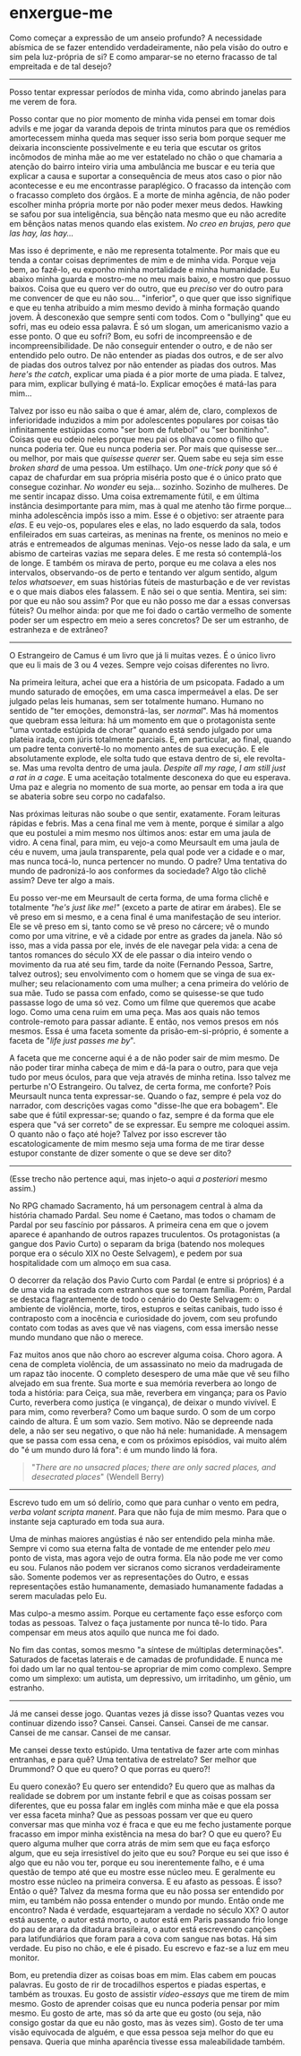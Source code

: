 # enxergue-me

Como começar a expressão de um anseio profundo? A necessidade abísmica de se fazer entendido verdadeiramente, não pela visão do outro e sim pela luz-própria de si? E como amparar-se no eterno fracasso de tal empreitada e de tal desejo?

  

---

Posso tentar expressar períodos de minha vida, como abrindo janelas para me verem de fora.

  

Posso contar que no pior momento de minha vida pensei em tomar dois advils e me jogar da varanda depois de trinta minutos para que os remédios amortecessem minha queda mas sequer isso seria bom porque sequer me deixaria inconsciente possivelmente e eu teria que escutar os gritos incômodos de minha mãe ao me ver estatelado no chão o que chamaria a atenção do bairro inteiro viria uma ambulância me buscar e eu teria que explicar a causa e suportar a consequência de meus atos caso o pior não acontecesse e eu me encontrasse paraplégico. O fracasso da intenção com o fracasso completo dos órgãos. E a morte de minha agência, de não poder escolher minha própria morte por não poder mexer meus dedos. Hawking se safou por sua inteligência, sua bênção nata mesmo que eu não acredite em bênçãos natas menos quando elas existem. _No creo en brujas, pero que las hay, las hay..._

  

Mas isso é deprimente, e não me representa totalmente. Por mais que eu tenda a contar coisas deprimentes de mim e de minha vida. Porque veja bem, ao fazê-lo, eu exponho minha mortalidade e minha humanidade. Eu abaixo minha guarda e mostro-me no meu mais baixo, e mostro que possuo baixos. Coisa que eu quero ver do outro, que eu _preciso_ ver do outro para me convencer de que eu não sou... "inferior", o que quer que isso signifique e que eu tenha atribuído a mim mesmo devido à minha formação quando jovem. À desconexão que sempre senti com todos. Com o "bullying" que eu sofri, mas eu odeio essa palavra. É só um slogan, um americanismo vazio a esse ponto. O que eu sofri? Bom, eu sofri de incompreensão e de incompreensibilidade. De não conseguir entender o outro, e de não ser entendido pelo outro. De não entender as piadas dos outros, e de ser alvo de piadas dos outros talvez por não entender as piadas dos outros. Mas _here's the catch_, explicar uma piada é a pior morte de uma piada. E talvez, para mim, explicar bullying é matá-lo. Explicar emoções é matá-las para mim...

  

Talvez por isso eu não saiba o que é amar, além de, claro, complexos de inferioridade induzidos a mim por adolescentes populares por coisas tão infinitamente estúpidas como "ser bom de futebol" ou "ser bonitinho". Coisas que eu odeio neles porque meu pai os olhava como o filho que nunca poderia ter. Que eu nunca poderia ser. Por mais que quisesse ser... ou melhor, por mais que _quisesse querer_ ser. Quem sabe eu seja sim esse _broken shard_ de uma pessoa. Um estilhaço. Um _one-trick pony_ que só é capaz de chafurdar em sua própria miséria posto que é o único prato que consegue cozinhar. _No wonder_ eu seja... sozinho. Sozinho de mulheres. De me sentir incapaz disso. Uma coisa extremamente fútil, e em última instância desimportante para mim, mas à qual me atenho tão firme porque... minha adolescência impôs isso a mim. Esse é o objetivo: ser atraente para _elas_. E eu vejo-os, populares eles e elas, no lado esquerdo da sala, todos enfileirados em suas carteiras, as meninas na frente, os meninos no meio e atrás e entremeados de algumas meninas. Vejo-os nesse lado da sala, e um abismo de carteiras vazias me separa deles. E me resta só contemplá-los de longe. E também os mirava de perto, porque eu me colava a eles nos intervalos, observando-os de perto e tentando ver algum sentido, algum _telos whatsoever_, em suas histórias fúteis de masturbação e de ver revistas e o que mais diabos eles falassem. E não sei o que sentia. Mentira, sei sim: por que eu não sou assim? Por que eu não posso me dar a essas conversas fúteis? Ou melhor ainda: por que me foi dado o cartão vermelho de somente poder ser um espectro em meio a seres concretos? De ser um estranho, de estranheza e de extrâneo?

  

---

O Estrangeiro de Camus é um livro que já li muitas vezes. É o único livro que eu li mais de 3 ou 4 vezes. Sempre vejo coisas diferentes no livro.

  

Na primeira leitura, achei que era a história de um psicopata. Fadado a um mundo saturado de emoções, em uma casca impermeável a elas. De ser julgado pelas leis humanas, sem ser totalmente humano. Humano no sentido de "ter emoções, demonstrá-las, ser _normal_". Mas há momentos que quebram essa leitura: há um momento em que o protagonista sente "uma vontade estúpida de chorar" quando está sendo julgado por uma plateia irada, com júris totalmente parciais. E, em particular, ao final, quando um padre tenta convertê-lo no momento antes de sua execução. E ele absolutamente explode, ele solta tudo que estava dentro de si, ele revolta-se. Mas uma revolta dentro de uma jaula. _Despite all my rage, I am still just a rat in a cage_. E uma aceitação totalmente desconexa do que eu esperava. Uma paz e alegria no momento de sua morte, ao pensar em toda a ira que se abateria sobre seu corpo no cadafalso.

  

Nas próximas leituras não soube o que sentir, exatamente. Foram leituras rápidas e febris. Mas a cena final me vem à mente, porque é similar a algo que eu postulei a mim mesmo nos últimos anos: estar em uma jaula de vidro. A cena final, para mim, eu vejo-a como Meursault em uma jaula de céu e nuvem, uma jaula transparente, pela qual pode ver a cidade e o mar, mas nunca tocá-lo, nunca pertencer no mundo. O padre? Uma tentativa do mundo de padronizá-lo aos conformes da sociedade? Algo tão clichê assim? Deve ter algo a mais.

  

Eu posso ver-me em Meursault de certa forma, de uma forma clichê e totalmente _"he's just like me!"_ (exceto a parte de atirar em árabes). Ele se vê preso em si mesmo, e a cena final é uma manifestação de seu interior. Ele se vê preso em si, tanto como se vê preso no cárcere; vê o mundo como por uma vitrine, e vê a cidade por entre as grades da janela. Não só isso, mas a vida passa por ele, invés de ele navegar pela vida: a cena de tantos romances do século XX de ele passar o dia inteiro vendo o movimento da rua até seu fim, tarde da noite (Fernando Pessoa, Sartre, talvez outros); seu envolvimento com o homem que se vinga de sua ex-mulher; seu relacionamento com uma mulher; a cena primeira do velório de sua mãe. Tudo se passa com enfado, como se quisesse-se que tudo passasse logo de uma só vez. Como um filme que queremos que acabe logo. Como uma cena ruim em uma peça. Mas aos quais não temos controle-remoto para passar adiante. E então, nos vemos presos em nós mesmos. Essa é uma faceta somente da prisão-em-si-próprio, é somente a faceta de "_life just passes me by_".

  

A faceta que me concerne aqui é a de não poder sair de mim mesmo. De não poder tirar minha cabeça de mim e dá-la para o outro, para que veja tudo por meus óculos, para que veja através de minha retina. Isso talvez me perturbe n'O Estrangeiro. Ou talvez, de certa forma, me conforte? Pois Meursault nunca tenta expressar-se. Quando o faz, sempre é pela voz do narrador, com descrições vagas como "disse-lhe que era bobagem". Ele sabe que é fútil expressar-se; quando o faz, sempre é da forma que ele espera que "vá ser correto" de se expressar. Eu sempre me coloquei assim. O quanto não o faço até hoje? Talvez por isso escrever tão escatologicamente de mim mesmo seja uma forma de me tirar desse estupor constante de dizer somente o que se deve ser dito?

  

---

(Esse trecho não pertence aqui, mas injeto-o aqui _a posteriori_ mesmo assim.)

  

No RPG chamado Sacramento, há um personagem central à alma da história chamado Pardal. Seu nome é Caetano, mas todos o chamam de Pardal por seu fascínio por pássaros. A primeira cena em que o jovem aparece é apanhando de outros rapazes truculentos. Os protagonistas (a gangue dos Pavio Curto) o separam da briga (batendo nos moleques porque era o século XIX no Oeste Selvagem), e pedem por sua hospitalidade com um almoço em sua casa.

  

O decorrer da relação dos Pavio Curto com Pardal (e entre si próprios) é a de uma vida na estrada com estranhos que se tornam família. Porém, Pardal se destaca flagrantemente de todo o cenário do Oeste Selvagem: o ambiente de violência, morte, tiros, estupros e seitas canibais, tudo isso é contraposto com a inocência e curiosidade do jovem, com seu profundo contato com todas as aves que vê nas viagens, com essa imersão nesse mundo mundano que não o merece.

  

Faz muitos anos que não choro ao escrever alguma coisa. Choro agora. A cena de completa violência, de um assassinato no meio da madrugada de um rapaz tão inocente. O completo desespero de uma mãe que vê seu filho alvejado em sua frente. Sua morte e sua memória reverbera ao longo de toda a história: para Ceiça, sua mãe, reverbera em vingança; para os Pavio Curto, reverbera como justiça (e vingança), de deixar o mundo vivível. E para mim, como reverbera? Como um baque surdo. O som de um corpo caindo de altura. É um som vazio. Sem motivo. Não se depreende nada dele, a não ser seu negativo, o que não há nele: humanidade. A mensagem que se passa com essa cena, e com os próximos episódios, vai muito além do "é um mundo duro lá fora": é um mundo lindo lá fora.

  

>"_There are no unsacred places;_
_there are only sacred places,_
_and desecrated places_" (Wendell Berry)


---

Escrevo tudo em um só delírio, como que para cunhar o vento em pedra, _verba volant scripta manent_. Para que não fuja de mim mesmo. Para que o instante seja capturado em toda sua aura.

  

Uma de minhas maiores angústias é não ser entendido pela minha mãe. Sempre vi como sua eterna falta de vontade de me entender pelo _meu_ ponto de vista, mas agora vejo de outra forma. Ela não pode me ver como eu sou. Fulanos não podem ver sicranos como sicranos verdadeiramente são. Somente podemos ver as representações do Outro, e essas representações estão humanamente, demasiado humanamente fadadas a serem maculadas pelo Eu.

  

Mas culpo-a mesmo assim. Porque eu certamente faço esse esforço com todas as pessoas. Talvez o faça justamente por nunca tê-lo tido. Para compensar em meus atos aquilo que nunca me foi dado.

  

No fim das contas, somos mesmo "a síntese de múltiplas determinações". Saturados de facetas laterais e de camadas de profundidade. E nunca me foi dado um lar no qual tentou-se apropriar de mim como complexo. Sempre como um simplexo: um autista, um depressivo, um irritadinho, um gênio, um estranho.

  

---

Já me cansei desse jogo. Quantas vezes já disse isso? Quantas vezes vou continuar dizendo isso? Cansei. Cansei. Cansei. Cansei de me cansar. Cansei de me cansar. Cansei de me cansar.

  

Me cansei desse texto estúpido. Uma tentativa de fazer arte com minhas entranhas, e para quê? Uma tentativa de estrelato? Ser melhor que Drummond? O que eu quero? O que porras eu quero?!

  

Eu quero conexão? Eu quero ser entendido? Eu quero que as malhas da realidade se dobrem por um instante febril e que as coisas possam ser diferentes, que eu possa falar em inglês com minha mãe e que ela possa ver essa faceta minha? Que as pessoas possam ver que eu quero conversar mas que minha voz é fraca e que eu me fecho justamente porque fracasso em impor minha existência na mesa do bar? O que eu quero? Eu quero alguma mulher que corra atrás de mim sem que eu faça esforço algum, que eu seja irresistível do jeito que eu sou? Porque eu sei que isso é algo que eu não vou ter, porque eu sou inerentemente falho, e é uma questão de tempo até que eu mostre esse núcleo meu. E geralmente eu mostro esse núcleo na primeira conversa. E eu afasto as pessoas. É isso? Então o quê? Talvez da mesma forma que eu não possa ser entendido por mim, eu também não possa entender o mundo por mundo. Então onde me encontro? Nada é verdade, esquartejaram a verdade no século XX? O autor está ausente, o autor está morto, o autor está em Paris passando frio longe do pau de arara da ditadura brasileira, o autor está escrevendo canções para latifundiários que foram para a cova com sangue nas botas. Há sim verdade. Eu piso no chão, e ele é pisado. Eu escrevo e faz-se a luz em meu monitor.

  

Bom, eu pretendia dizer as coisas boas em mim. Elas cabem em poucas palavras. Eu gosto de rir de trocadilhos espertos e piadas espertas, e também as trouxas. Eu gosto de assistir _video-essays_ que me tirem de mim mesmo. Gosto de aprender coisas que eu nunca poderia pensar por mim mesmo. Eu gosto de arte, mas só da arte que eu gosto (ou seja, não consigo gostar da que eu não gosto, mas às vezes sim). Gosto de ter uma visão equivocada de alguém, e que essa pessoa seja melhor do que eu pensava. Queria que minha aparência tivesse essa maleabilidade também.